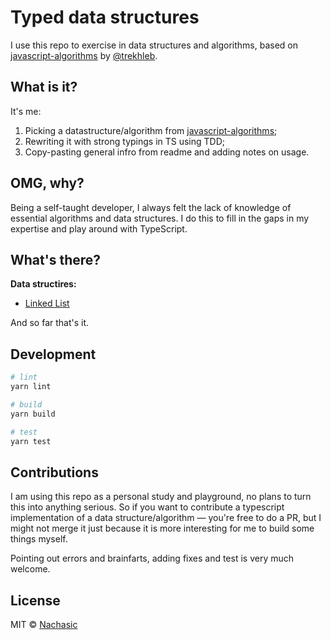 # Typed data structures

I use this repo to exercise in data structures and algorithms, based on [javascript-algorithms](https://github.com/trekhleb/javascript-algorithms) by [@trekhleb](https://github.com/trekhleb/).

## What is it?
It's me:

1. Picking a datastructure/algorithm from [javascript-algorithms](https://github.com/trekhleb/javascript-algorithms);
2. Rewriting it with strong typings in TS using TDD;
3. Copy-pasting general infro from readme and adding notes on usage.

## OMG, why?
Being a self-taught developer, I always felt the lack of knowledge of essential algorithms and data structures. I do this to fill in the gaps in my expertise and play around with TypeScript.

## What's there?
**Data structires:**

- [Linked List](/src/LinkedList/)

And so far that's it.

## Development

```sh
# lint
yarn lint

# build
yarn build

# test
yarn test
```

## Contributions
I am using this repo as a personal study and playground, no plans to turn this into anything serious. So if you want to contribute a typescript implementation of a data structure/algorithm — you're free to do a PR, but I might not merge it just because it is more interesting for me to build some things myself.

Pointing out errors and brainfarts, adding fixes and test is very much welcome.

## License

MIT © [Nachasic](https://github.com/Nachasic)
